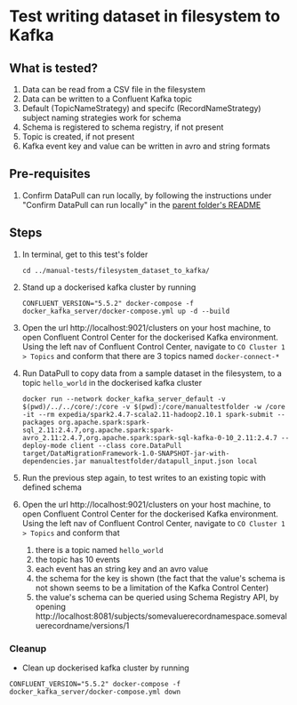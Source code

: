 # Test writing dataset in filesystem to Kafka

## What is tested?
1. Data can be read from a CSV file in the filesystem
1. Data can be written to a Confluent Kafka topic
1. Default (TopicNameStrategy) and specifc (RecordNameStrategy) subject naming strategies work for schema
1. Schema is registered to schema registry, if not present
1. Topic is created, if not present
1. Kafka event key and value can be written in avro and string formats


## Pre-requisites

1. Confirm DataPull can run locally, by following the instructions under "Confirm DataPull can run locally" in the [parent folder's README](../README.md)

## Steps

1. In terminal, get to this test's folder
    ```shell
    cd ../manual-tests/filesystem_dataset_to_kafka/
    ```
1. Stand up a dockerised kafka cluster by running
    ```shell
    CONFLUENT_VERSION="5.5.2" docker-compose -f docker_kafka_server/docker-compose.yml up -d --build
    ```
1. Open the url http://localhost:9021/clusters on your host machine, to open Confluent Control Center for the dockerised Kafka environment. Using the left nav of Confluent Control Center, navigate to `CO Cluster 1 > Topics` and conform that there are 3 topics named `docker-connect-*`
   
1. Run DataPull to copy data from a sample dataset in the filesystem, to a topic `hello_world` in the dockerised kafka cluster
    ```shell
    docker run --network docker_kafka_server_default -v $(pwd)/../../core/:/core -v $(pwd):/core/manualtestfolder -w /core -it --rm expedia/spark2.4.7-scala2.11-hadoop2.10.1 spark-submit --packages org.apache.spark:spark-sql_2.11:2.4.7,org.apache.spark:spark-avro_2.11:2.4.7,org.apache.spark:spark-sql-kafka-0-10_2.11:2.4.7 --deploy-mode client --class core.DataPull target/DataMigrationFramework-1.0-SNAPSHOT-jar-with-dependencies.jar manualtestfolder/datapull_input.json local
    ```
1. Run the previous step again, to test writes to an existing topic with defined schema

1. Open the url http://localhost:9021/clusters on your host machine, to open Confluent Control Center for the dockerised Kafka environment. Using the left nav of Confluent Control Center, navigate to `CO Cluster 1 > Topics` and conform that 
   1. there is a topic named `hello_world`
   1. the topic has 10 events
   1. each event has an string key and an avro value
   1. the schema for the key is shown (the fact that the value's schema is not shown seems to be a limitation of the Kafka Control Center)
   1. the value's schema can be queried using Schema Registry API, by opening http://localhost:8081/subjects/somevaluerecordnamespace.somevaluerecordname/versions/1

### Cleanup

- Clean up dockerised kafka cluster by running
```shell script
CONFLUENT_VERSION="5.5.2" docker-compose -f docker_kafka_server/docker-compose.yml down
```